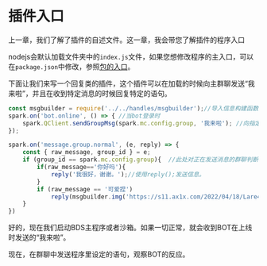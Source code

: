 # 插件入口

上一章，我们了解了插件的自述文件。这一章，我会带您了解插件的程序入口

nodejs会默认加载文件夹中的`index.js`文件，如果您想修改程序的主入口，可以在`package.json`中修改，参照[包的入口](https://nodejs.cn/api/packages/package_entry_points.html)。

下面让我们来写一个回复类的插件，这个插件可以在加载的时候向主群聊发送“我来啦”，并且在收到特定消息的时候回复特定的语句。


``` js
const msgbuilder = require('../../handles/msgbuilder');//导入信息构建函数
spark.on('bot.online', () => { //当bot登录时
    spark.QClient.sendGroupMsg(spark.mc.config.group, '我来啦'); //向指定群发送字符
});

spark.on('message.group.normal', (e, reply) => {
    const { raw_message, group_id } = e;
    if (group_id == spark.mc.config.group){  //此处对正在发送消息的群聊判断，查看是否和配置文件一致
        if(raw_message=='你好吗'){
            reply('我很好，谢谢。');//使用reply();发送信息。
        }
        if (raw_message == '可爱捏')
            reply(msgbuilder.img('https://s11.ax1x.com/2022/04/18/Lare4s.jpg'))//这里可以发一张在线图片
    } 
})
```

好的，现在我们启动BDS主程序或者沙箱。如果一切正常，就会收到BOT在上线时发送的“我来啦”。

<ClientOnly>
  <ChatBubble :messages="[
    { userClass: 'user-1', text: '我来啦' }
  ]" />
</ClientOnly> 

现在，在群聊中发送程序里设定的语句，观察BOT的反应。

<ClientOnly>
  <ChatBubble :messages="[
    { userClass: 'user-2', text: '你好吗' },
    { userClass: 'user-1', text: '我很好，谢谢' }
  ]" />
</ClientOnly> 

<ClientOnly>
  <ChatBubble :messages="[
    { userClass: 'user-2', text: '可爱捏' },
    { userClass: 'user-1', img: 'https://s11.ax1x.com/2022/04/18/Lare4s.jpg' }
  ]" />
</ClientOnly> 

<script setup>
import ChatBubble from '../.vitepress/components/ChatBubble.vue';
</script>
